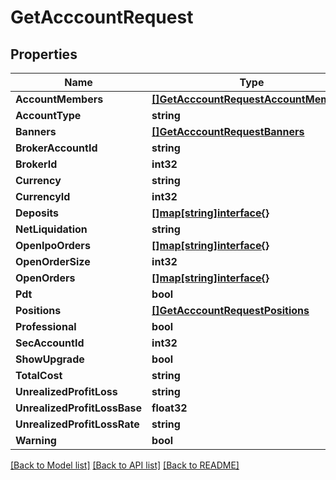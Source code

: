 # GetAcccountRequest

## Properties

Name | Type | Description | Notes
------------ | ------------- | ------------- | -------------
**AccountMembers** | [**[]GetAcccountRequestAccountMembers**](GetAcccountRequest_accountMembers.md) |  | [optional] 
**AccountType** | **string** |  | [optional] 
**Banners** | [**[]GetAcccountRequestBanners**](GetAcccountRequest_banners.md) |  | [optional] 
**BrokerAccountId** | **string** |  | [optional] 
**BrokerId** | **int32** |  | [optional] 
**Currency** | **string** |  | [optional] 
**CurrencyId** | **int32** |  | [optional] 
**Deposits** | [**[]map[string]interface{}**](map[string]interface{}.md) |  | [optional] 
**NetLiquidation** | **string** |  | [optional] 
**OpenIpoOrders** | [**[]map[string]interface{}**](map[string]interface{}.md) |  | [optional] 
**OpenOrderSize** | **int32** |  | [optional] 
**OpenOrders** | [**[]map[string]interface{}**](map[string]interface{}.md) |  | [optional] 
**Pdt** | **bool** |  | [optional] 
**Positions** | [**[]GetAcccountRequestPositions**](GetAcccountRequest_positions.md) |  | [optional] 
**Professional** | **bool** |  | [optional] 
**SecAccountId** | **int32** |  | [optional] 
**ShowUpgrade** | **bool** |  | [optional] 
**TotalCost** | **string** |  | [optional] 
**UnrealizedProfitLoss** | **string** |  | [optional] 
**UnrealizedProfitLossBase** | **float32** |  | [optional] 
**UnrealizedProfitLossRate** | **string** |  | [optional] 
**Warning** | **bool** |  | [optional] 

[[Back to Model list]](../README.md#documentation-for-models) [[Back to API list]](../README.md#documentation-for-api-endpoints) [[Back to README]](../README.md)


